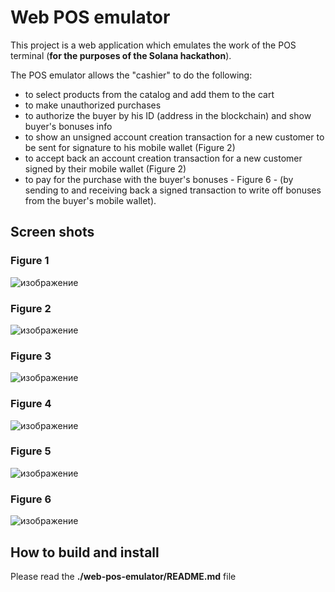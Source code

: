 # Web POS emulator

This project is a web application which emulates the work of the POS terminal (**for the purposes of the Solana hackathon**).

The POS emulator allows the "cashier" to do the following:
- to select products from the catalog and add them to the cart
- to make unauthorized purchases
- to authorize the buyer by his ID (address in the blockchain) and show buyer's bonuses info
- to show an unsigned account creation transaction for a new customer to be sent for signature to his mobile wallet (Figure 2)
- to accept back an account creation transaction for a new customer signed by their mobile wallet (Figure 2)
- to pay for the purchase with the buyer's bonuses - Figure 6 - (by sending to and receiving back a signed transaction to write off bonuses from the buyer's mobile wallet).

## Screen shots

### Figure 1

![изображение](https://user-images.githubusercontent.com/6206939/109153757-be7b3280-7786-11eb-83d2-c0160fb4a5f6.png)

### Figure 2

![изображение](https://user-images.githubusercontent.com/6206939/109638825-e8a66900-7b67-11eb-9a11-be02ed23194b.png)

### Figure 3

![изображение](https://user-images.githubusercontent.com/6206939/109639158-4c309680-7b68-11eb-910a-112f7187f2e6.png)

### Figure 4

![изображение](https://user-images.githubusercontent.com/6206939/109639317-771aea80-7b68-11eb-98bf-8cdad436aa45.png)

### Figure 5

![изображение](https://user-images.githubusercontent.com/6206939/109639369-89952400-7b68-11eb-93c0-9da8781c7dd1.png)

### Figure 6

![изображение](https://user-images.githubusercontent.com/6206939/109639531-bcd7b300-7b68-11eb-86c0-6831578ad74b.png)


## How to build and install

Please read the **./web-pos-emulator/README.md** file
